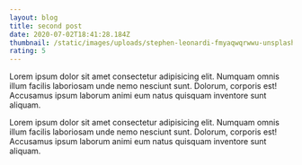 ```yaml
---
layout: blog
title: second post
date: 2020-07-02T18:41:28.184Z
thumbnail: /static/images/uploads/stephen-leonardi-fmyaqwqrwwu-unsplash.jpg
rating: 5
---
```

Lorem ipsum dolor sit amet consectetur adipisicing elit. Numquam omnis illum facilis laboriosam unde nemo nesciunt sunt. Dolorum, corporis est! Accusamus ipsum laborum animi eum natus quisquam inventore sunt aliquam.

Lorem ipsum dolor sit amet consectetur adipisicing elit. Numquam omnis illum facilis laboriosam unde nemo nesciunt sunt. Dolorum, corporis est! Accusamus ipsum laborum animi eum natus quisquam inventore sunt aliquam.
